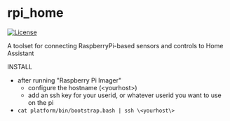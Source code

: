 # rpi_home
[![License](https://img.shields.io/badge/License-MIT-blue)](#license)

A toolset for connecting RaspberryPi-based sensors and controls to Home Assistant

INSTALL
- after running "Raspberry Pi Imager"
  - configure the hostname (\<yourhost\>)
  - add an ssh key for your userid, or whatever userid you want to use on the pi
- `cat platform/bin/bootstrap.bash | ssh \<yourhost\>`
